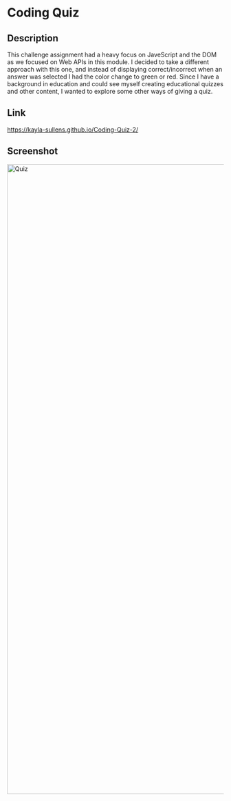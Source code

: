 # Coding Quiz

## Description

This challenge assignment had a heavy focus on JaveScript and the DOM as we focused on Web APIs in this module. I decided to take a different approach with this one, and instead of displaying correct/incorrect when an answer was selected I had the color change to green or red. Since I have a background in education and could see myself creating educational quizzes and other content, I wanted to explore some other ways of giving a quiz.  

## Link

https://kayla-sullens.github.io/Coding-Quiz-2/

## Screenshot

<img width="1462" alt="Quiz" src="https://github.com/Kayla-Sullens/Coding-Quiz-2/assets/134717855/78dc6a9c-4463-4c1d-8866-538acf14dd3b">
